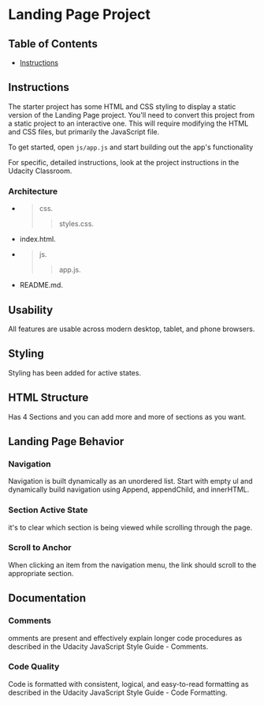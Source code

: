 # Landing Page Project

## Table of Contents

- [Instructions](#instructions)

## Instructions

The starter project has some HTML and CSS styling to display a static version of the Landing Page project. You'll need to convert this project from a static project to an interactive one. This will require modifying the HTML and CSS files, but primarily the JavaScript file.

To get started, open `js/app.js` and start building out the app's functionality

For specific, detailed instructions, look at the project instructions in the Udacity Classroom.

### Architecture

- > css.
  >
  > > styles.css.
- index.html.
- > js.
  >
  > > app.js.

* README.md.

## Usability

All features are usable across modern desktop, tablet, and phone browsers.

## Styling

Styling has been added for active states.

## HTML Structure

Has 4 Sections and you can add more and more of sections as you want.

## Landing Page Behavior

### Navigation

Navigation is built dynamically as an unordered list. Start with empty ul and dynamically build navigation using Append, appendChild, and innerHTML.

### Section Active State

it's to clear which section is being viewed while scrolling through the page.

### Scroll to Anchor

When clicking an item from the navigation menu, the link should scroll to the appropriate section.

## Documentation

### Comments

omments are present and effectively explain longer code procedures as described in the Udacity JavaScript Style Guide - Comments.

### Code Quality

Code is formatted with consistent, logical, and easy-to-read formatting as described in the Udacity JavaScript Style Guide - Code Formatting.
